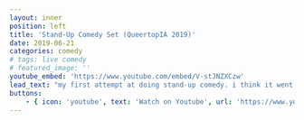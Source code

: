 ```yaml
---
layout: inner
position: left
title: 'Stand-Up Comedy Set (QueertopIA 2019)'
date: 2019-06-21
categories: comedy
# tags: live comedy
# featured_image: ''
youtube_embed: 'https://www.youtube.com/embed/V-stJNZXCzw'
lead_text: "my first attempt at doing stand-up comedy. i think it went alright. i didn't even throw up"
buttons:
    - { icon: 'youtube', text: 'Watch on Youtube', url: 'https://www.youtube.com/watch?v=V-stJNZXCzw' }
---
```

